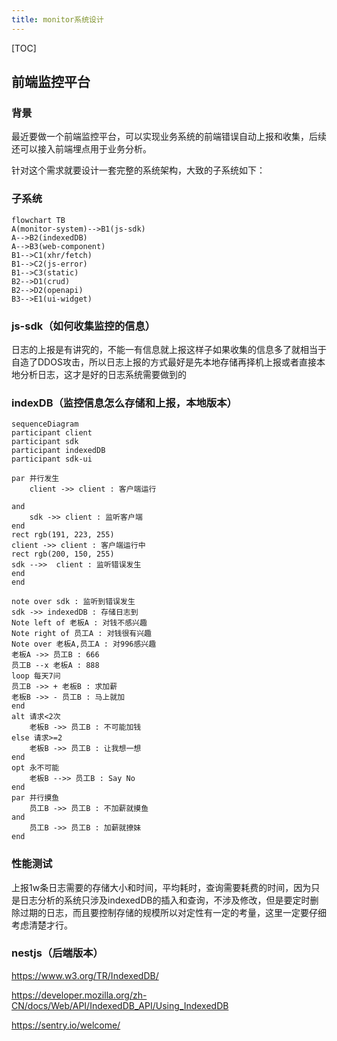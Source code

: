 ```yaml
---
title: monitor系统设计
---
```


[TOC]

## 前端监控平台

### 背景

最近要做一个前端监控平台，可以实现业务系统的前端错误自动上报和收集，后续还可以接入前端埋点用于业务分析。

针对这个需求就要设计一套完整的系统架构，大致的子系统如下：

### 子系统

```mermaid
flowchart TB
A(monitor-system)-->B1(js-sdk)
A-->B2(indexedDB)
A-->B3(web-component)
B1-->C1(xhr/fetch)
B1-->C2(js-error)
B1-->C3(static)
B2-->D1(crud)
B2-->D2(openapi)
B3-->E1(ui-widget)
```



### js-sdk（如何收集监控的信息）

日志的上报是有讲究的，不能一有信息就上报这样子如果收集的信息多了就相当于自造了DDOS攻击，所以日志上报的方式最好是先本地存储再择机上报或者直接本地分析日志，这才是好的日志系统需要做到的



### indexDB（监控信息怎么存储和上报，本地版本）

```mermaid
sequenceDiagram
participant client
participant sdk
participant indexedDB
participant sdk-ui

par 并行发生
	client ->> client : 客户端运行
	
and
	sdk ->> client : 监听客户端
end
rect rgb(191, 223, 255)
client ->> client : 客户端运行中
rect rgb(200, 150, 255)
sdk -->>  client : 监听错误发生
end
end

note over sdk : 监听到错误发生
sdk ->> indexedDB : 存储日志到
Note left of 老板A : 对钱不感兴趣
Note right of 员工A : 对钱很有兴趣
Note over 老板A,员工A : 对996感兴趣
老板A ->> 员工B : 666
员工B --x 老板A : 888
loop 每天7问
员工B ->> + 老板B : 求加薪
老板B ->> - 员工B : 马上就加
end
alt 请求<2次
    老板B ->> 员工B : 不可能加钱
else 请求>=2
    老板B ->> 员工B : 让我想一想
end
opt 永不可能
    老板B -->> 员工B : Say No
end
par 并行摸鱼
    员工B ->> 员工B : 不加薪就摸鱼
and
    员工B ->> 员工B : 加薪就撩妹
end
```

### 性能测试

上报1w条日志需要的存储大小和时间，平均耗时，查询需要耗费的时间，因为只是日志分析的系统只涉及indexedDB的插入和查询，不涉及修改，但是要定时删除过期的日志，而且要控制存储的规模所以对定性有一定的考量，这里一定要仔细考虑清楚才行。

### nestjs（后端版本）



https://www.w3.org/TR/IndexedDB/

https://developer.mozilla.org/zh-CN/docs/Web/API/IndexedDB_API/Using_IndexedDB

https://sentry.io/welcome/
